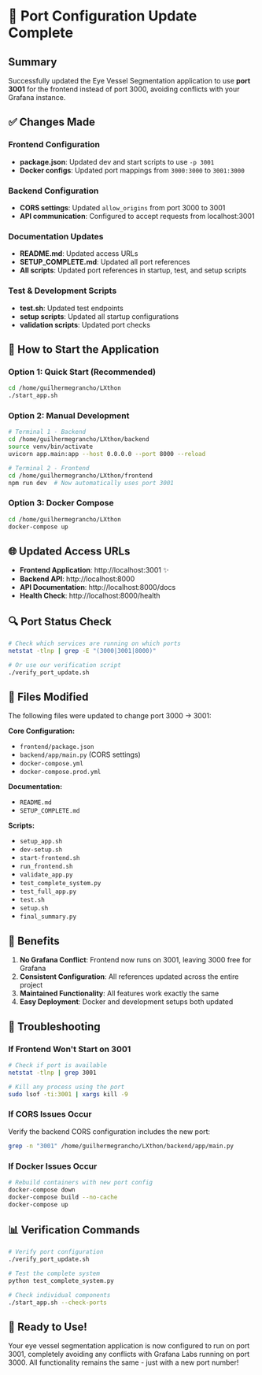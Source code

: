 # 🔄 Port Configuration Update Complete

## Summary
Successfully updated the Eye Vessel Segmentation application to use **port 3001** for the frontend instead of port 3000, avoiding conflicts with your Grafana instance.

## ✅ Changes Made

### Frontend Configuration
- **package.json**: Updated dev and start scripts to use `-p 3001`
- **Docker configs**: Updated port mappings from `3000:3000` to `3001:3000`

### Backend Configuration  
- **CORS settings**: Updated `allow_origins` from port 3000 to 3001
- **API communication**: Configured to accept requests from localhost:3001

### Documentation Updates
- **README.md**: Updated access URLs
- **SETUP_COMPLETE.md**: Updated all port references
- **All scripts**: Updated port references in startup, test, and setup scripts

### Test & Development Scripts
- **test.sh**: Updated test endpoints
- **setup scripts**: Updated all startup configurations
- **validation scripts**: Updated port checks

## 🚀 How to Start the Application

### Option 1: Quick Start (Recommended)
```bash
cd /home/guilhermegrancho/LXthon
./start_app.sh
```

### Option 2: Manual Development
```bash
# Terminal 1 - Backend
cd /home/guilhermegrancho/LXthon/backend
source venv/bin/activate
uvicorn app.main:app --host 0.0.0.0 --port 8000 --reload

# Terminal 2 - Frontend
cd /home/guilhermegrancho/LXthon/frontend
npm run dev  # Now automatically uses port 3001
```

### Option 3: Docker Compose
```bash
cd /home/guilhermegrancho/LXthon
docker-compose up
```

## 🌐 Updated Access URLs
- **Frontend Application**: http://localhost:3001 ✨
- **Backend API**: http://localhost:8000
- **API Documentation**: http://localhost:8000/docs
- **Health Check**: http://localhost:8000/health

## 🔍 Port Status Check
```bash
# Check which services are running on which ports
netstat -tlnp | grep -E "(3000|3001|8000)"

# Or use our verification script
./verify_port_update.sh
```

## 📁 Files Modified
The following files were updated to change port 3000 → 3001:

**Core Configuration:**
- `frontend/package.json`
- `backend/app/main.py` (CORS settings)
- `docker-compose.yml`
- `docker-compose.prod.yml`

**Documentation:**
- `README.md`
- `SETUP_COMPLETE.md`

**Scripts:**
- `setup_app.sh`
- `dev-setup.sh`
- `start-frontend.sh`
- `run_frontend.sh`
- `validate_app.py`
- `test_complete_system.py`
- `test_full_app.py`
- `test.sh`
- `setup.sh`
- `final_summary.py`

## 🎯 Benefits
1. **No Grafana Conflict**: Frontend now runs on 3001, leaving 3000 free for Grafana
2. **Consistent Configuration**: All references updated across the entire project
3. **Maintained Functionality**: All features work exactly the same
4. **Easy Deployment**: Docker and development setups both updated

## 🔧 Troubleshooting

### If Frontend Won't Start on 3001
```bash
# Check if port is available
netstat -tlnp | grep 3001

# Kill any process using the port
sudo lsof -ti:3001 | xargs kill -9
```

### If CORS Issues Occur
Verify the backend CORS configuration includes the new port:
```bash
grep -n "3001" /home/guilhermegrancho/LXthon/backend/app/main.py
```

### If Docker Issues Occur
```bash
# Rebuild containers with new port config
docker-compose down
docker-compose build --no-cache
docker-compose up
```

## 📊 Verification Commands
```bash
# Verify port configuration
./verify_port_update.sh

# Test the complete system
python test_complete_system.py

# Check individual components
./start_app.sh --check-ports
```

## 🎉 Ready to Use!
Your eye vessel segmentation application is now configured to run on port 3001, completely avoiding any conflicts with Grafana Labs running on port 3000. All functionality remains the same - just with a new port number!
